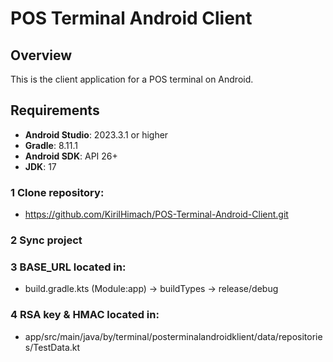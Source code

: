 # POS Terminal Android Client

## Overview

This is the client application for a POS terminal on Android.

## Requirements

- **Android Studio**: 2023.3.1 or higher
- **Gradle**: 8.11.1
- **Android SDK**: API 26+
- **JDK**: 17

### 1 Clone repository:
- https://github.com/KirilHimach/POS-Terminal-Android-Client.git

### 2 Sync project

### 3 BASE_URL located in:
- build.gradle.kts (Module:app) -> buildTypes -> release/debug

### 4 RSA key & HMAC located in:
- app/src/main/java/by/terminal/posterminalandroidklient/data/repositories/TestData.kt
